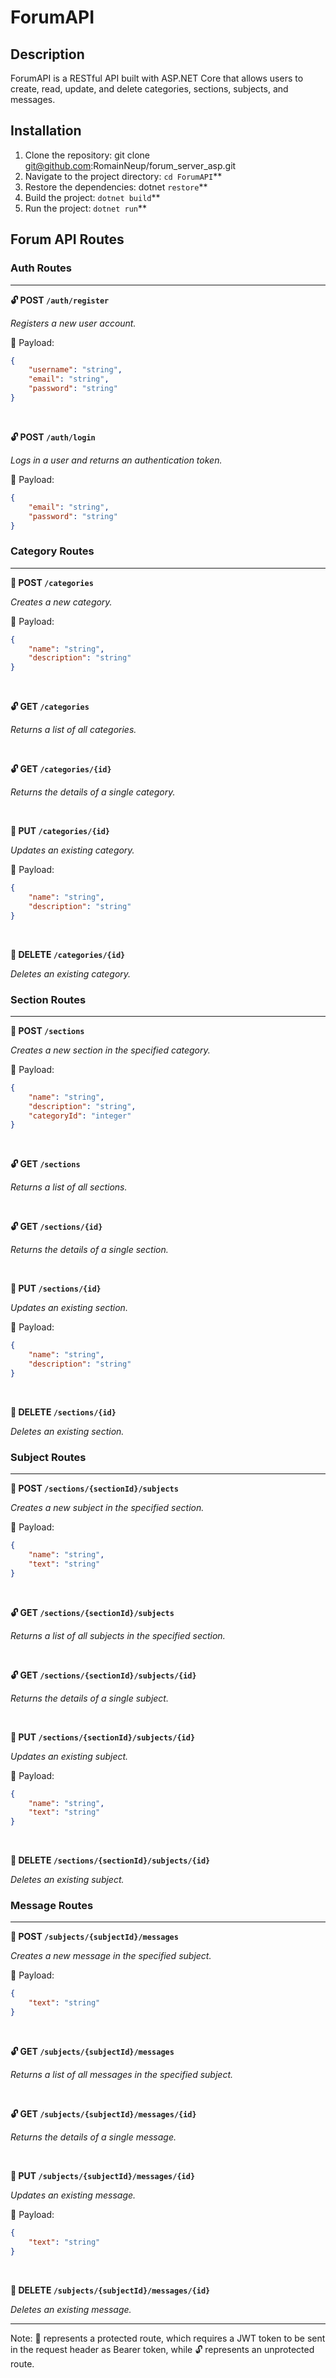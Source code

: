 # ForumAPI

## Description
ForumAPI is a RESTful API built with ASP.NET Core that allows users to create, read, update, and delete categories, sections, subjects, and messages.

## Installation
1. Clone the repository: git clone git@github.com:RomainNeup/forum_server_asp.git
2. Navigate to the project directory: `cd ForumAPI`**
3. Restore the dependencies: dotnet `restore`**
4. Build the project: `dotnet build`**
5. Run the project: `dotnet run`**

## Forum API Routes

### Auth Routes
---
**🔓 POST `/auth/register`**

*Registers a new user account.*

📄 Payload: 
```json
{
    "username": "string",
    "email": "string",
    "password": "string"
}
```
<br>

**🔓 POST `/auth/login`**

*Logs in a user and returns an authentication token.*

📄 Payload: 
```json
{
    "email": "string",
    "password": "string"
}
```

### Category Routes
---
**🔐 POST `/categories`**

*Creates a new category.*

📄 Payload: 
```json
{
    "name": "string",
    "description": "string"
}
```
<br>

**🔓 GET `/categories`**

*Returns a list of all categories.*

<br>

**🔓 GET `/categories/{id}`**

*Returns the details of a single category.*

<br>

**🔐 PUT `/categories/{id}`**

*Updates an existing category.*

📄 Payload: 
```json
{
    "name": "string",
    "description": "string"
}
```
<br>

**🔐 DELETE `/categories/{id}`**

*Deletes an existing category.*

### Section Routes
---
**🔐 POST `/sections`**

*Creates a new section in the specified category.*

📄 Payload: 
```json
{
    "name": "string",
    "description": "string",
    "categoryId": "integer"
}
```
<br>

**🔓 GET `/sections`**

*Returns a list of all sections.*

<br>

**🔓 GET `/sections/{id}`**

*Returns the details of a single section.*

<br>

**🔐 PUT `/sections/{id}`**

*Updates an existing section.*

📄 Payload: 
```json
{
    "name": "string",
    "description": "string"
}
```
<br>

**🔐 DELETE `/sections/{id}`**

*Deletes an existing section.*

### Subject Routes
---
**🔐 POST `/sections/{sectionId}/subjects`**

*Creates a new subject in the specified section.*

📄 Payload: 
```json
{
    "name": "string",
    "text": "string"
}
```
<br>

**🔓 GET `/sections/{sectionId}/subjects`**

*Returns a list of all subjects in the specified section.*

<br>

**🔓 GET `/sections/{sectionId}/subjects/{id}`**

*Returns the details of a single subject.*

<br>

**🔐 PUT `/sections/{sectionId}/subjects/{id}`**

*Updates an existing subject.*

📄 Payload: 
```json
{
    "name": "string",
    "text": "string"
}
```
<br>

**🔐 DELETE `/sections/{sectionId}/subjects/{id}`**

*Deletes an existing subject.*

### Message Routes
---
**🔐 POST `/subjects/{subjectId}/messages`**

*Creates a new message in the specified subject.*

📄 Payload: 
```json
{
    "text": "string"
}
```
<br>

**🔓 GET `/subjects/{subjectId}/messages`**

*Returns a list of all messages in the specified subject.*

<br>

**🔓 GET `/subjects/{subjectId}/messages/{id}`**

*Returns the details of a single message.*

<br>

**🔐 PUT `/subjects/{subjectId}/messages/{id}`**

*Updates an existing message.*

📄 Payload: 
```json
{
    "text": "string"
}
```
<br>

**🔐 DELETE `/subjects/{subjectId}/messages/{id}`**  

*Deletes an existing message.*

---
Note: 🔐 represents a protected route, which requires a JWT token to be sent in the request header as Bearer token, while 🔓 represents an unprotected route.
